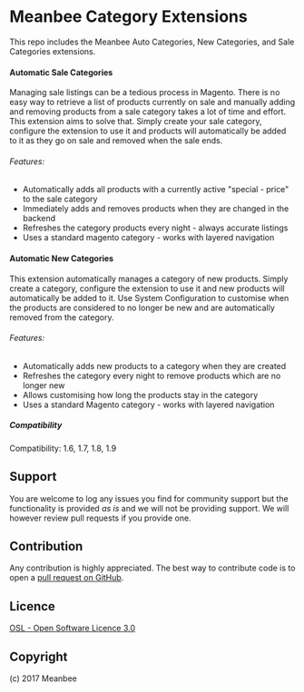Meanbee Category Extensions
=====================
This repo includes the Meanbee Auto Categories, New Categories, and Sale Categories extensions.

#### Automatic Sale Categories
Managing sale listings can be a tedious process in Magento. There is no easy way to retrieve a list of products currently on sale and manually adding and removing products from a sale category takes a lot of time and effort. This extension aims to solve that. Simply create your sale category, configure the extension to use it and products will automatically be added to it as they go on sale and removed when the sale ends.

###### Features:
- Automatically adds all products with a currently active "special - price" to the sale category
- Immediately adds and removes products when they are changed in the backend
- Refreshes the category products every night - always accurate listings
- Uses a standard magento category - works with layered navigation

#### Automatic New Categories
This extension automatically manages a category of new products. Simply create a category, configure the extension to use it and new products will automatically be added to it. Use System Configuration to customise when the products are considered to no longer be new and are automatically removed from the category.

###### Features:
- Automatically adds new products to a category when they are created
- Refreshes the category every night to remove products which are no longer new
- Allows customising how long the products stay in the category
- Uses a standard Magento category - works with layered navigation

##### Compatibility
 Compatibility: 1.6, 1.7, 1.8, 1.9

Support
-------
You are welcome to log any issues you find for community support but the functionality is provided *as is* and we will not be providing support. We will however review pull requests if you provide one.

Contribution
------------
Any contribution is highly appreciated. The best way to contribute code is to open a [pull request on GitHub](https://help.github.com/articles/using-pull-requests).


Licence
-------
[OSL - Open Software Licence 3.0](http://opensource.org/licenses/osl-3.0.php)

Copyright
---------
(c) 2017 Meanbee
